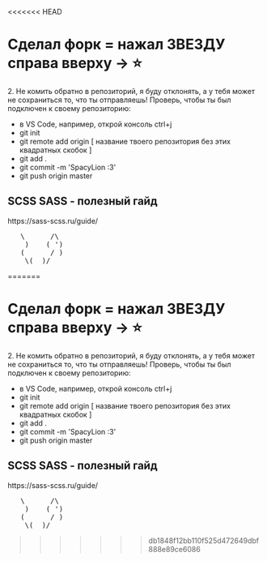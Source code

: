 <<<<<<< HEAD
<h1>Сделал форк = нажал ЗВЕЗДУ справа вверху -> ⭐</h1>
<p>
    2. Не комить обратно в репозиторий, я буду отклонять, а у тебя может не сохраниться то, что ты отправляешь! 
    Проверь, чтобы ты был подключен к своему репозиторию:
</p>
<ul>
    <li>в VS Code, например, открой консоль ctrl+j</li>
    <li>git init</li>
    <li>git remote add origin [ название твоего репозитория без этих квадратных скобок ]</li>
    <li>git add .</li>
    <li>git commit -m 'SpacyLion :3'</li>
    <li>git push origin master</li>
</ul>

<h2>SCSS SASS - полезный гайд</h2>
<p>https://sass-scss.ru/guide/ </p>

<pre>
   \      /\
    )    ( ')
   (      / )
    \(__)/
</pre>
=======
<h1>Сделал форк = нажал ЗВЕЗДУ справа вверху -> ⭐</h1>
<p>
    2. Не комить обратно в репозиторий, я буду отклонять, а у тебя может не сохраниться то, что ты отправляешь! 
    Проверь, чтобы ты был подключен к своему репозиторию:
</p>
<ul>
    <li>в VS Code, например, открой консоль ctrl+j</li>
    <li>git init</li>
    <li>git remote add origin [ название твоего репозитория без этих квадратных скобок ]</li>
    <li>git add .</li>
    <li>git commit -m 'SpacyLion :3'</li>
    <li>git push origin master</li>
</ul>

<h2>SCSS SASS - полезный гайд</h2>
<p>https://sass-scss.ru/guide/ </p>

<pre>
   \      /\
    )    ( ')
   (      / )
    \(__)/
</pre>
>>>>>>> db1848f12bb110f525d472649dbf888e89ce6086

